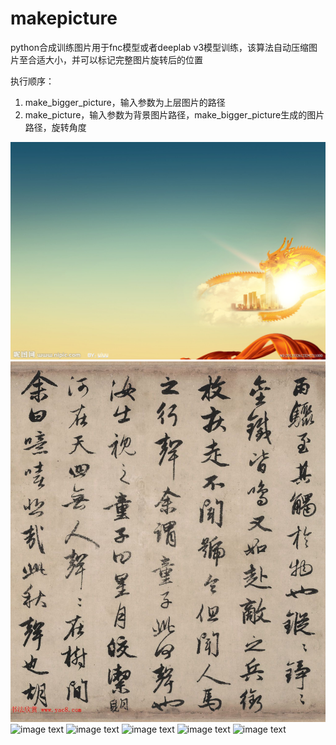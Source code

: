 # makepicture

python合成训练图片用于fnc模型或者deeplab v3模型训练，该算法自动压缩图片至合适大小，并可以标记完整图片旋转后的位置

执行顺序：
1. make_bigger_picture，输入参数为上层图片的路径
2. make_picture，输入参数为背景图片路径，make_bigger_picture生成的图片路径，旋转角度

![image text](https://github.com/geganmoshi/makepicture/raw/master/%E5%9B%BE%E7%89%87/bg.jpg)
![image text](https://github.com/geganmoshi/makepicture/blob/master/%E5%9B%BE%E7%89%87/picture.jpg)
![image text](https://github.com/geganmoshi/makepicture/blob/master/%E5%9B%BE%E7%89%87/new_ing.jpg)
![image text](https://github.com/geganmoshi/makepicture/blob/master/%E5%9B%BE%E7%89%87/label.jpg)
![image text](https://github.com/geganmoshi/makepicture/blob/master/%E5%9B%BE%E7%89%87/label_2.jpg)
![image text](https://github.com/geganmoshi/makepicture/blob/master/%E5%9B%BE%E7%89%87/label_3.jpg)
![image text](https://github.com/geganmoshi/makepicture/blob/master/%E5%9B%BE%E7%89%87/out.jpg)
